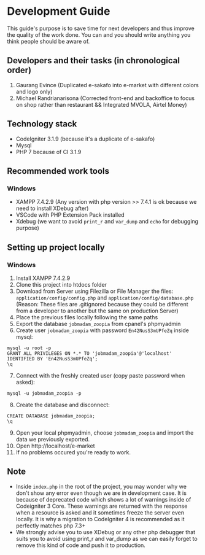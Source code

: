 # Development Guide
This guide's purpose is to save time for next developers and thus improve the quality of the work done.
You can and you should write anything you think people should be aware of.

## Developers and their tasks (in chronological order)
1. Gaurang Evince (Duplicated e-sakafo into e-market with different colors and logo only)
2. Michael Randrianarisona (Corrected front-end and backoffice to focus on shop rather than restaurant && Integrated MVOLA, Airtel Money)


## Technology stack
- CodeIgniter 3.1.9 (because it's a duplicate of e-sakafo)
- Mysql
- PHP 7 because of CI 3.1.9

## Recommended work tools
### Windows
- XAMPP 7.4.2.9 (Any version with php version >> 7.4.1 is ok because we need to install XDebug after)
- VSCode with PHP Extension Pack installed
- Xdebug (we want to avoid `print_r` and `var_dump` and `echo` for debugging purpose)

## Setting up project locally
### Windows
1. Install XAMPP 7.4.2.9
2. Clone this project into htdocs folder
3. Download from Server using Filezilla or File Manager the files: `application/config/config.php` and `application/config/database.php` (Reason: These files are .gitignored because they could be different from a developer to another but the same on production Server)
4. Place the previous files locally following the same paths
5. Export the database `jobmadam_zoopia` from  cpanel's phpmyadmin
6. Create user `jobmadam_zoopia` with password `En42NusS3mUPfeZq` inside mysql:
```
mysql -u root -p
GRANT ALL PRIVILEGES ON *.* TO 'jobmadam_zoopia'@'localhost' IDENTIFIED BY 'En42NusS3mUPfeZq';
\q
```
7. Connect with the freshly created user (copy paste password when asked):
```
mysql -u jobmadam_zoopia -p
```
8. Create the database and disconnect:
```
CREATE DATABASE jobmadam_zoopia;
\q
```
9. Open your local phpmyadmin, choose `jobmadam_zoopia` and import the data we previously exported.
10. Open http://localhost/e-market
11. If no problems occured you're ready to work.

## Note
- Inside `index.php` in the root of the project, you may wonder why we don't show any error even though we are in development case.
It is because of deprecated code which shows a lot of warnings inside of Codeigniter 3 Core. These warnings are returned with the response when a resource is asked and it sometimes freeze the server even locally. It is why a migration to CodeIgniter 4 is recommended as it perfectly matches php 7.3+
- We strongly advise you to use XDebug or any other php debugger that suits you to avoid using print_r and var_dump as we can easily forget to remove this kind of code and push it to production. 
